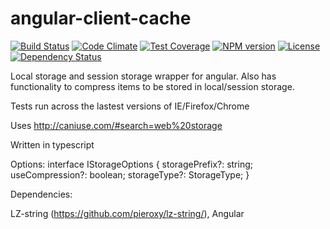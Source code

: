 # angular-client-cache

[![Build Status](https://travis-ci.org/angular-client-cache.svg?branch=master)](https://travis-ci.org/jonocairns/Intergen.ClientCache) [![Code Climate](https://codeclimate.com/github/angular-client-cache/badges/gpa.svg)](https://codeclimate.com/github/angular-client-cache) [![Test Coverage](https://codeclimate.com/github/angular-client-cache/badges/coverage.svg)](https://codeclimate.com/github/angular-client-cache) [![NPM version][npm-image]][npm-url] [![License][license-image]][license-url] [![Dependency Status][david-image]][david-url]
 

Local storage and session storage wrapper for angular. Also has functionality to compress items to be stored in local/session storage.

Tests run across the lastest versions of IE/Firefox/Chrome

Uses http://caniuse.com/#search=web%20storage

Written in typescript

Options: interface IStorageOptions {
        storagePrefix?: string;
        useCompression?: boolean;
        storageType?: StorageType;
    }

Dependencies: 

LZ-string (https://github.com/pieroxy/lz-string/),
Angular

[npm-image]: https://img.shields.io/npm/v/angular-client-cache.svg?style=flat-square
[npm-url]: https://npmjs.org/package/angular-client-cache
[license-image]: http://img.shields.io/npm/l/angular-client-cache.svg?style=flat-square
[license-url]: LICENSE
[david-image]: http://img.shields.io/david/angular-client-cache.svg?style=flat-square
[david-url]: https://david-dm.org/angular-client-cache
